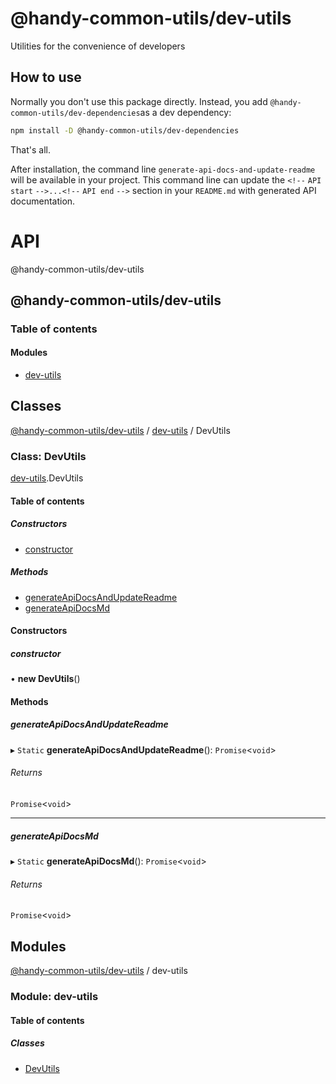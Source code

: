 # @handy-common-utils/dev-utils

Utilities for the convenience of developers

## How to use

Normally you don't use this package directly.
Instead, you add `@handy-common-utils/dev-dependencies`as a dev dependency:

```sh
npm install -D @handy-common-utils/dev-dependencies
```

That's all.

After installation, the command line `generate-api-docs-and-update-readme` will be available in your project.
This command line can update the `<!--` `API start` `-->...<!--` `API end` `-->` section
in your `README.md` with generated API documentation.

# API

<!-- API start -->
<a name="readmemd"></a>

@handy-common-utils/dev-utils

## @handy-common-utils/dev-utils

### Table of contents

#### Modules

- [dev-utils](#modulesdev_utilsmd)

## Classes


<a name="classesdev_utilsdevutilsmd"></a>

[@handy-common-utils/dev-utils](#readmemd) / [dev-utils](#modulesdev_utilsmd) / DevUtils

### Class: DevUtils

[dev-utils](#modulesdev_utilsmd).DevUtils

#### Table of contents

##### Constructors

- [constructor](#constructor)

##### Methods

- [generateApiDocsAndUpdateReadme](#generateapidocsandupdatereadme)
- [generateApiDocsMd](#generateapidocsmd)

#### Constructors

##### constructor

• **new DevUtils**()

#### Methods

##### generateApiDocsAndUpdateReadme

▸ `Static` **generateApiDocsAndUpdateReadme**(): `Promise`<`void`\>

###### Returns

`Promise`<`void`\>

___

##### generateApiDocsMd

▸ `Static` **generateApiDocsMd**(): `Promise`<`void`\>

###### Returns

`Promise`<`void`\>

## Modules


<a name="modulesdev_utilsmd"></a>

[@handy-common-utils/dev-utils](#readmemd) / dev-utils

### Module: dev-utils

#### Table of contents

##### Classes

- [DevUtils](#classesdev_utilsdevutilsmd)
<!-- API end -->